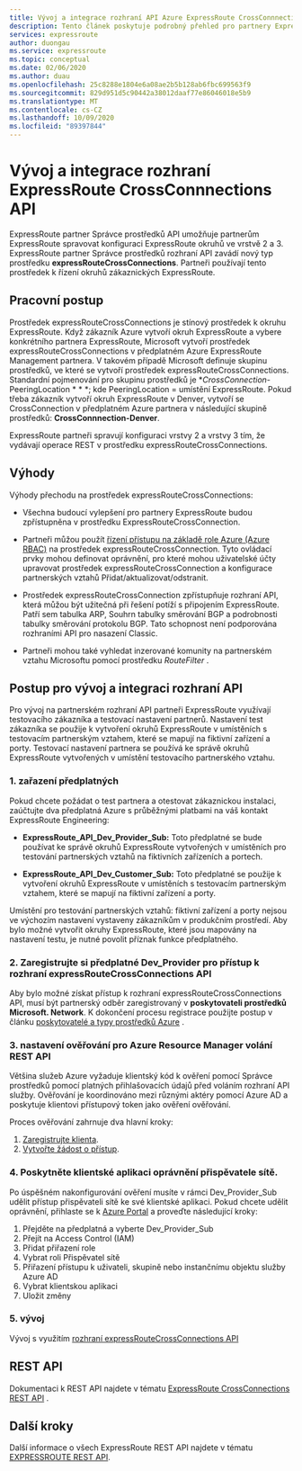 ```yaml
---
title: Vývoj a integrace rozhraní API Azure ExpressRoute CrossConnnections
description: Tento článek poskytuje podrobný přehled pro partnery ExpressRoute o typu prostředku expressRouteCrossConnections.
services: expressroute
author: duongau
ms.service: expressroute
ms.topic: conceptual
ms.date: 02/06/2020
ms.author: duau
ms.openlocfilehash: 25c8288e1804e6a08ae2b5b128ab6fbc699563f9
ms.sourcegitcommit: 829d951d5c90442a38012daaf77e86046018e5b9
ms.translationtype: MT
ms.contentlocale: cs-CZ
ms.lasthandoff: 10/09/2020
ms.locfileid: "89397844"
---
```

# <a name="expressroute-crossconnnections-api-development-and-integration"></a>Vývoj a integrace rozhraní ExpressRoute CrossConnnections API

ExpressRoute partner Správce prostředků API umožňuje partnerům ExpressRoute spravovat konfiguraci ExpressRoute okruhů ve vrstvě 2 a 3. ExpressRoute partner Správce prostředků rozhraní API zavádí nový typ prostředku **expressRouteCrossConnections**. Partneři používají tento prostředek k řízení okruhů zákaznických ExpressRoute.

## <a name="workflow"></a>Pracovní postup

Prostředek expressRouteCrossConnections je stínový prostředek k okruhu ExpressRoute. Když zákazník Azure vytvoří okruh ExpressRoute a vybere konkrétního partnera ExpressRoute, Microsoft vytvoří prostředek expressRouteCrossConnections v předplatném Azure ExpressRoute Management partnera. V takovém případě Microsoft definuje skupinu prostředků, ve které se vytvoří prostředek expressRouteCrossConnections. Standardní pojmenování pro skupinu prostředků je **CrossConnection-* PeeringLocation * * *; kde PeeringLocation = umístění ExpressRoute. Pokud třeba zákazník vytvoří okruh ExpressRoute v Denver, vytvoří se CrossConnection v předplatném Azure partnera v následující skupině prostředků: **CrossConnnection-Denver**.

ExpressRoute partneři spravují konfiguraci vrstvy 2 a vrstvy 3 tím, že vydávají operace REST v prostředku expressRouteCrossConnections.

## <a name="benefits"></a>Výhody

Výhody přechodu na prostředek expressRouteCrossConnections:

* Všechna budoucí vylepšení pro partnery ExpressRoute budou zpřístupněna v prostředku ExpressRouteCrossConnection.

* Partneři můžou použít [řízení přístupu na základě role Azure (Azure RBAC)](https://docs.microsoft.com/azure/role-based-access-control/overview) na prostředek expressRouteCrossConnection. Tyto ovládací prvky mohou definovat oprávnění, pro které mohou uživatelské účty upravovat prostředek expressRouteCrossConnection a konfigurace partnerských vztahů Přidat/aktualizovat/odstranit.

* Prostředek expressRouteCrossConnection zpřístupňuje rozhraní API, která můžou být užitečná při řešení potíží s připojením ExpressRoute. Patří sem tabulka ARP, Souhrn tabulky směrování BGP a podrobnosti tabulky směrování protokolu BGP. Tato schopnost není podporována rozhraními API pro nasazení Classic.

* Partneři mohou také vyhledat inzerované komunity na partnerském vztahu Microsoftu pomocí prostředku *RouteFilter* .

## <a name="api-development-and-integration-steps"></a>Postup pro vývoj a integraci rozhraní API

Pro vývoj na partnerském rozhraní API partneři ExpressRoute využívají testovacího zákazníka a testovací nastavení partnerů. Nastavení test zákazníka se použije k vytvoření okruhů ExpressRoute v umístěních s testovacím partnerským vztahem, které se mapují na fiktivní zařízení a porty. Testovací nastavení partnera se používá ke správě okruhů ExpressRoute vytvořených v umístění testovacího partnerského vztahu.

### <a name="1-enlist-subscriptions"></a>1. zařazení předplatných

Pokud chcete požádat o test partnera a otestovat zákaznickou instalaci, zaúčtujte dva předplatná Azure s průběžnými platbami na váš kontakt ExpressRoute Engineering:
* **ExpressRoute_API_Dev_Provider_Sub:** Toto předplatné se bude používat ke správě okruhů ExpressRoute vytvořených v umístěních pro testování partnerských vztahů na fiktivních zařízeních a portech.

* **ExpressRoute_API_Dev_Customer_Sub:** Toto předplatné se použije k vytvoření okruhů ExpressRoute v umístěních s testovacím partnerským vztahem, které se mapují na fiktivní zařízení a porty.

Umístění pro testování partnerských vztahů: fiktivní zařízení a porty nejsou ve výchozím nastavení vystaveny zákazníkům v produkčním prostředí. Aby bylo možné vytvořit okruhy ExpressRoute, které jsou mapovány na nastavení testu, je nutné povolit příznak funkce předplatného.

### <a name="2-register-the-dev_provider-subscription-to-access-the-expressroutecrossconnections-api"></a>2. Zaregistrujte si předplatné Dev_Provider pro přístup k rozhraní expressRouteCrossConnections API

Aby bylo možné získat přístup k rozhraní expressRouteCrossConnections API, musí být partnerský odběr zaregistrovaný v **poskytovateli prostředků Microsoft. Network**. K dokončení procesu registrace použijte postup v článku [poskytovatelé a typy prostředků Azure](/azure/azure-resource-manager/management/resource-providers-and-types#azure-portal) .

### <a name="3-set-up-authentication-for-azure-resource-manager-rest-api-calls"></a>3. nastavení ověřování pro Azure Resource Manager volání REST API

Většina služeb Azure vyžaduje klientský kód k ověření pomocí Správce prostředků pomocí platných přihlašovacích údajů před voláním rozhraní API služby. Ověřování je koordinováno mezi různými aktéry pomocí Azure AD a poskytuje klientovi přístupový token jako ověření ověřování.

Proces ověřování zahrnuje dva hlavní kroky:

1. [Zaregistrujte klienta](https://docs.microsoft.com/rest/api/azure/#register-your-client-application-with-azure-ad).
2. [Vytvořte žádost o přístup](https://docs.microsoft.com/rest/api/azure/#create-the-request).

### <a name="4-provide-network-contributor-permission-to-the-client-application"></a>4. Poskytněte klientské aplikaci oprávnění přispěvatele sítě.

Po úspěšném nakonfigurování ověření musíte v rámci Dev_Provider_Sub udělit přístup přispěvateli sítě ke své klientské aplikaci. Pokud chcete udělit oprávnění, přihlaste se k [Azure Portal](https://ms.portal.azure.com/#home) a proveďte následující kroky:

1. Přejděte na předplatná a vyberte Dev_Provider_Sub
2. Přejít na Access Control (IAM)
3. Přidat přiřazení role
4. Vybrat roli Přispěvatel sítě
5. Přiřazení přístupu k uživateli, skupině nebo instančnímu objektu služby Azure AD
6. Vybrat klientskou aplikaci
7. Uložit změny

### <a name="5-develop"></a>5. vývoj

Vývoj s využitím [rozhraní expressRouteCrossConnections API](https://docs.microsoft.com/rest/api/expressroute/expressroutecrossconnections)

## <a name="rest-api"></a>REST API

Dokumentaci k REST API najdete v tématu [ExpressRoute CrossConnections REST API](https://docs.microsoft.com/rest/api/expressroute/expressroutecrossconnections) .

## <a name="next-steps"></a>Další kroky

Další informace o všech ExpressRoute REST API najdete v tématu [EXPRESSROUTE REST API](https://docs.microsoft.com/rest/api/expressroute/).